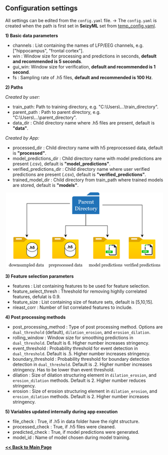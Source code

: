 ## Configuration settings

All settings can be edited from the `config.yaml` file.
-> The `config.yaml` is created when the path is first set in **SeizyML** set from [temp_config.yaml](../seizyml/temp_config.yaml).

**1) Basic data parameters**
- channels : List containing the names of LFP/EEG channels, e.g. ["hippocampus", "frontal cortex"].
- win : Window size for processing and predictions in seconds, **default and recommended is 5 seconds**.
- gui_win: Window size for verification, **default and recommended is 1 second**.
- fs : Sampling rate of .h5 files, **default and recommended is 100 Hz**.

**2) Paths**

*Created by user:*
- train_path: Path to training directory, e.g. "C:\\Users\\...\\train_directory".
- parent_path : Path to parent directory, e.g. "C:\\Users\\...\\parent_directory".
- data_dir : Child directory name where .h5 files are present, default is **"data"**.
  
*Created by App:*
- processed_dir : Child directory name with h5 preprocessed data, default is **"processed"**.
- model_predictions_dir : Child directory name with model predictions are present (.csv), default is **"model_predictions"**.
- verified_predictions_dir : Child directory name where user verified predictions are present (.csv), default is **"verified_predictions"**.
- trained_model_dir : Child directory from train_path where trained models are stored, default is **"models"**.
  
<p align="center">
        <img src="configuration_paths.png" width="500">
</p>

**3) Feature selection parameters**
- features : List containing features to be used for feature selection.
- feature_select_thresh : Threshold for removing highlly correlated features, defulat is 0.9.
- feature_size : List containing size of feature sets, default is [5,10,15].
- nleast_corr : Number of list correlated features to include.

**4) Post processing methods**
- post_processing_method : Type of post processing method. Options are `dual_threshold` (default), `dilation_erosion`, and `erosion_dilation`.
- rolling_window : Window size for smoothing predictions in `dual_threshold`. Default is 6. Higher number increases stringency.
- event_threshold : Probability threshold for event detection in `dual_threshold`. Default is .5. Higher number increases stringency.
- boundary_threshold : Probability threshold for boundary detection detection in `dual_threshold`. Default is .2. Higher number increases stringency. Has to be lower than event threshold.
- dilation : Size of dilation structuring element in `dilation_erosion`, and `erosion_dilation` methods. Default is 2. Higher number reduces stringency.
- erosion : Size of erosion structuring element in `dilation_erosion`, and `erosion_dilation` methods. Default is 2. Higher number increases stringency.

**5) Variables updated internally during app execution**
- file_check : True, if .h5 in data folder have the right structure.
- processed_check : True, if .h5 files were cleaned.
- predicted_check : True, if model predictions were generated.
- model_id : Name of model chosen during model training.
   
**[<< Back to Main Page](/README.md)**
